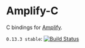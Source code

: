 # Amplify-C
C bindings for [Amplify](https://github.com/jjpe/amplify).

`0.13.3 stable`: [![Build Status](https://travis-ci.org/jjpe/amplify.svg?branch=0.13.3)](https://travis-ci.org/jjpe/amplify)
